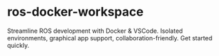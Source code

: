 # ros-docker-workspace
Streamline ROS development with Docker &amp; VSCode. Isolated environments, graphical app support, collaboration-friendly. Get started quickly.
